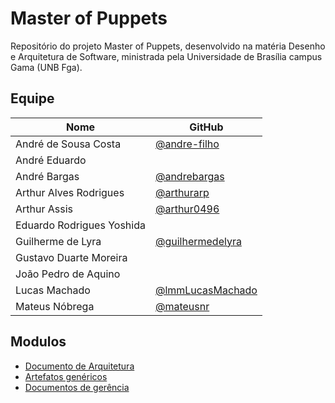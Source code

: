 # Master of Puppets

 Repositório do projeto Master of Puppets, desenvolvido na matéria Desenho e Arquitetura de Software, ministrada pela Universidade de Brasília campus Gama (UNB Fga).

## Equipe

| Nome | GitHub|
|--|--|
| André de Sousa Costa | [@andre-filho](https://github.com/andre-filho) |
| André Eduardo |   |
| André Bargas | [@andrebargas](https://github.com/andrebargas) |
| Arthur Alves Rodrigues | [@arthurarp](https://github.com/arthurarp) |
| Arthur Assis | [@arthur0496](https://github.com/arthur0496) |
| Eduardo Rodrigues Yoshida |  |
| Guilherme de Lyra | [@guilhermedelyra](https://github.com/guilhermedelyra) |
| Gustavo Duarte Moreira |  |
| João Pedro de Aquino |  |
| Lucas Machado | [@lmmLucasMachado](https://github.com/lmmLucasMachado) |
| Mateus Nóbrega | [@mateusnr](https://github.com/mateusnr) |



## Modulos

- [Documento de Arquitetura](./geral/arquitetura.md)
- [Artefatos genéricos](./modulo1/index.md)
- [Documentos de gerência](./gerencia/index.md)
